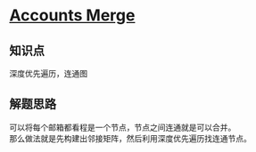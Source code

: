 # [Accounts Merge](https://leetcode.com/problems/accounts-merge/)

## 知识点

深度优先遍历，连通图

## 解题思路

可以将每个邮箱都看程是一个节点，节点之间连通就是可以合并。  
那么做法就是先构建出邻接矩阵，然后利用深度优先遍历找连通节点。
